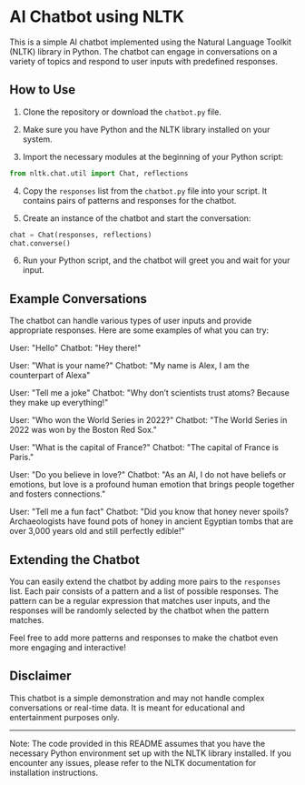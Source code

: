 # AI Chatbot using NLTK

This is a simple AI chatbot implemented using the Natural Language Toolkit (NLTK) library in Python. The chatbot can engage in conversations on a variety of topics and respond to user inputs with predefined responses.

## How to Use

1. Clone the repository or download the `chatbot.py` file.

2. Make sure you have Python and the NLTK library installed on your system.

3. Import the necessary modules at the beginning of your Python script:

```python
from nltk.chat.util import Chat, reflections
```

4. Copy the `responses` list from the `chatbot.py` file into your script. It contains pairs of patterns and responses for the chatbot.

5. Create an instance of the chatbot and start the conversation:

```python
chat = Chat(responses, reflections)
chat.converse()
```

6. Run your Python script, and the chatbot will greet you and wait for your input.

## Example Conversations

The chatbot can handle various types of user inputs and provide appropriate responses. Here are some examples of what you can try:

User: "Hello"
Chatbot: "Hey there!"

User: "What is your name?"
Chatbot: "My name is Alex, I am the counterpart of Alexa"

User: "Tell me a joke"
Chatbot: "Why don’t scientists trust atoms? Because they make up everything!"

User: "Who won the World Series in 2022?"
Chatbot: "The World Series in 2022 was won by the Boston Red Sox."

User: "What is the capital of France?"
Chatbot: "The capital of France is Paris."

User: "Do you believe in love?"
Chatbot: "As an AI, I do not have beliefs or emotions, but love is a profound human emotion that brings people together and fosters connections."

User: "Tell me a fun fact"
Chatbot: "Did you know that honey never spoils? Archaeologists have found pots of honey in ancient Egyptian tombs that are over 3,000 years old and still perfectly edible!"

## Extending the Chatbot

You can easily extend the chatbot by adding more pairs to the `responses` list. Each pair consists of a pattern and a list of possible responses. The pattern can be a regular expression that matches user inputs, and the responses will be randomly selected by the chatbot when the pattern matches.

Feel free to add more patterns and responses to make the chatbot even more engaging and interactive!

## Disclaimer

This chatbot is a simple demonstration and may not handle complex conversations or real-time data. It is meant for educational and entertainment purposes only.

---
Note: The code provided in this README assumes that you have the necessary Python environment set up with the NLTK library installed. If you encounter any issues, please refer to the NLTK documentation for installation instructions.
